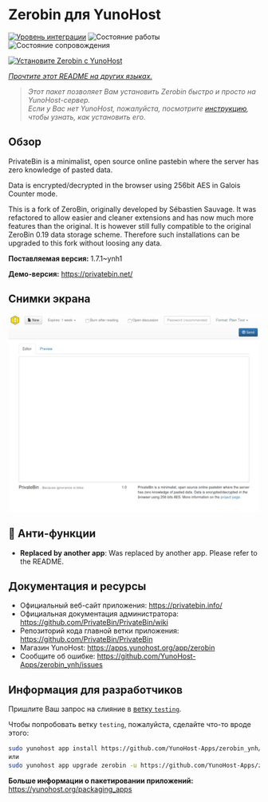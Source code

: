 <!--
Важно: этот README был автоматически сгенерирован <https://github.com/YunoHost/apps/tree/master/tools/readme_generator>
Он НЕ ДОЛЖЕН редактироваться вручную.
-->

# Zerobin для YunoHost

[![Уровень интеграции](https://dash.yunohost.org/integration/zerobin.svg)](https://ci-apps.yunohost.org/ci/apps/zerobin/) ![Состояние работы](https://ci-apps.yunohost.org/ci/badges/zerobin.status.svg) ![Состояние сопровождения](https://ci-apps.yunohost.org/ci/badges/zerobin.maintain.svg)

[![Установите Zerobin с YunoHost](https://install-app.yunohost.org/install-with-yunohost.svg)](https://install-app.yunohost.org/?app=zerobin)

*[Прочтите этот README на других языках.](./ALL_README.md)*

> *Этот пакет позволяет Вам установить Zerobin быстро и просто на YunoHost-сервер.*  
> *Если у Вас нет YunoHost, пожалуйста, посмотрите [инструкцию](https://yunohost.org/install), чтобы узнать, как установить его.*

## Обзор

PrivateBin is a minimalist, open source online pastebin where the server has zero knowledge of pasted data.

Data is encrypted/decrypted in the browser using 256bit AES in Galois Counter mode.

This is a fork of ZeroBin, originally developed by Sébastien Sauvage. It was refactored to allow easier and cleaner extensions and has now much more features than the original. It is however still fully compatible to the original ZeroBin 0.19 data storage scheme. Therefore such installations can be upgraded to this fork without loosing any data.


**Поставляемая версия:** 1.7.1~ynh1

**Демо-версия:** <https://privatebin.net/>

## Снимки экрана

![Снимок экрана Zerobin](./doc/screenshots/screenshot.png)

## :red_circle: Анти-функции

- **Replaced by another app**: Was replaced by another app. Please refer to the README.

## Документация и ресурсы

- Официальный веб-сайт приложения: <https://privatebin.info/>
- Официальная документация администратора: <https://github.com/PrivateBin/PrivateBin/wiki>
- Репозиторий кода главной ветки приложения: <https://github.com/PrivateBin/PrivateBin>
- Магазин YunoHost: <https://apps.yunohost.org/app/zerobin>
- Сообщите об ошибке: <https://github.com/YunoHost-Apps/zerobin_ynh/issues>

## Информация для разработчиков

Пришлите Ваш запрос на слияние в [ветку `testing`](https://github.com/YunoHost-Apps/zerobin_ynh/tree/testing).

Чтобы попробовать ветку `testing`, пожалуйста, сделайте что-то вроде этого:

```bash
sudo yunohost app install https://github.com/YunoHost-Apps/zerobin_ynh/tree/testing --debug
или
sudo yunohost app upgrade zerobin -u https://github.com/YunoHost-Apps/zerobin_ynh/tree/testing --debug
```

**Больше информации о пакетировании приложений:** <https://yunohost.org/packaging_apps>
